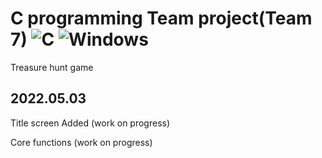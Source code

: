 # C programming Team project(Team 7) ![C](https://img.shields.io/badge/C-A8B9CC?style=flat-square&logo=C&logoColor=white) ![Windows](https://img.shields.io/badge/Windows-0078D6?style=flat-square&logo=Windows&logoColor=white)

Treasure hunt game

2022.05.03
-------------------------------
Title screen Added (work on progress)

Core functions (work on progress)
